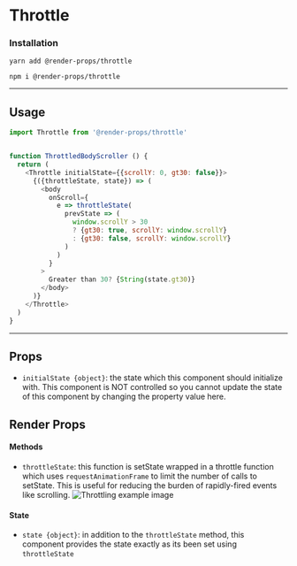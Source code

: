 # Throttle

### Installation
```yarn add @render-props/throttle```

```npm i @render-props/throttle```


____


## Usage
```js
import Throttle from '@render-props/throttle'


function ThrottledBodyScroller () {
  return (
    <Throttle initialState={{scrollY: 0, gt30: false}}>
      {({throttleState, state}) => (
        <body
          onScroll={
            e => throttleState(
              prevState => (
                window.scrollY > 30
                ? {gt30: true, scrollY: window.scrollY}
                : {gt30: false, scrollY: window.scrollY}
              )
            )
          }
        >
          Greater than 30? {String(state.gt30)}
        </body>
      )}
    </Throttle>
  )
}
```

____


## Props
- `initialState {object}`: the state which this component should initialize with. This component is NOT controlled so you cannot update the state of this component by changing the property value here.

## Render Props

#### Methods
- `throttleState`: this function is setState wrapped in a throttle function which uses `requestAnimationFrame` to limit the number of calls to setState. This is useful for reducing the burden of rapidly-fired events like scrolling.
![Throttling example image](https://image.slidesharecdn.com/5fastcordova-140116132650-phpapp02/95/fast-cordova-applications-27-638.jpg?cb=1389879297)

#### State
- `state {object}`: in addition to the `throttleState` method, this component provides the state exactly as its been set using `throttleState`
